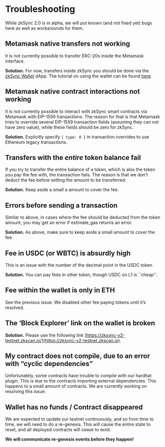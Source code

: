 # Troubleshooting

While zkSync 2.0 is in alpha, we will put known (and not fixed yet) bugs here as well as workarounds for them.

## Metamask native transfers not working

It is not currently possible to transfer ERC-20s inside the Metamask interface.

**Solution.** For now, transfers inside zkSync you should be done via the [zkSync Wallet](https://zqgai-staging-wallet-v2.zksync.dev) dApp. The tutorial on using the wallet can be found [here](./tutorials/bridging-funds.md).

## Metamask native contract interactions not working

It is not currently possible to interact with zkSync smart contracts via Metamask with EIP-1559 transactions. The reason for that is that Metamask tries to override several EIP-1559 transaction fields (assuming they can not have zero value), while these fields should be zero for zkSync.

**Solution.** Explicitly specify `{ type: 0 }` in transaction overrides to use Ethereum legacy transactions.

## Transfers with the *entire* token balance fail

If you try to transfer the entire balance of a token, which is also the token you pay the fee with, the transaction fails. The reason is that we don’t deduct the fee before setting the amount to be transferred.

**Solution.** Keep aside a small a amount to cover the fee.

## Errors before sending a transaction

Similar to above, in cases where the fee should be deducted from the token amount, you may get an error if estimate_gas returns an error. 

**Solution.** As above, make sure to keep aside a small amount to cover the fee.

## Fee in USDC (or WBTC) is absurdly high

This is an issue with the number of the decimal point in the USDC token.

**Solution.** You can pay fees in other token, though USDC on L1 is ``cheap''.

## Fee within the wallet is only in ETH

See the previous issue. We disabled other fee paying tokens until it’s resolved.

## The ‘Block Explorer’ link on the wallet is broken

**Solution.** Please use the following link [https://zksync-v2-testnet.zkscan.io/](https://zksync-v2-testnet.zkscan.io).

## My contract does not compile, due to an error with “cyclic dependencies”

Unfortunately, some contracts have trouble to compile with our hardhat plugin. This is due to the contracts importing external dependencies. This happens to a small amount of contracts. We are currently working on resolving this issue.

## Wallet has no funds / Contract disappeared

We are expected to update our testnet continuously, and so from time to time, we will need to do a re-genesis. This will cause the entire state to reset, and all deployed contracts will cease to exist.

**We will communicate re-genesis events before they happen!**
